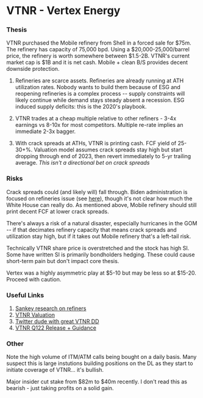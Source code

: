 # VTNR - Vertex Energy

### Thesis
VTNR purchased the Mobile refinery from Shell in a forced sale for $75m. The refinery has capacity of 75,000 bpd. Using a $20,000-25,000/barrel price, the refinery is worth somewhere between $1.5-2B. VTNR's current market cap is $1B and it is net cash. Mobile + clean B/S provides decent downside protection.

1. Refineries are scarce assets. Refineries are already running at ATH utilization rates. Nobody wants to build them because of ESG and reopening refineries is a complex process -- supply constraints will likely continue while demand stays steady absent a recession. ESG induced supply deficits: this is the 2020's playbook. 

2. VTNR trades at a cheap multiple relative to other refiners - 3-4x earnings vs 8-10x for most competitors. Multiple re-rate implies an immediate 2-3x bagger. 

3. With crack spreads at ATHs, VTNR is printing cash. FCF yield of 25-30+%. Valuation model assumes crack spreads stay high but start dropping through end of 2023, then revert immediately to 5-yr trailing average. *This isn't a directional bet on crack spreads*

### Risks
Crack spreads could (and likely will) fall through. Biden administration is focused on refineries issue (see [here](https://www.reuters.com/markets/commodities/biden-looking-address-oil-refinery-capacity-white-house-adviser-says-2022-06-10/)), though it's not clear how much the White House can really do. As mentioned above, Mobile refinery should still print decent FCF at lower crack spreads. 

There's always a risk of a natural disaster, especially hurricanes in the GOM -- if that decimates refinery capacity that means crack spreads and utilization stay high, but if it takes out Mobile refinery that's a left-tail risk. 

Technically VTNR share price is overstretched and the stock has high SI. Some have written SI is primarily bondholders hedging. These could cause short-term pain but don't impact core thesis. 

Vertex was a highly asymmetric play at $5-10 but may be less so at $15-20. Proceed with caution.

### Useful Links
1. [Sankey research on refiners](https://www.sankeyresearch.com/companies/refiners/)
2. [VTNR Valuation](https://docs.google.com/spreadsheets/d/14oVtuiQsNBE2Zz7PyZEBVqf76mCGZKxTyTn3oDeW8C8/edit?usp=drive_web&ouid=114406574849728313124)
3. [Twitter dude with great VTNR DD](https://twitter.com/CSuiteOperator)
4. [VTNR Q122 Release + Guidance](https://feeds.issuerdirect.com/news-release.html?newsid=6191392192088150)

### Other
Note the high volume of ITM/ATM calls being bought on a daily basis. Many suspect this is large instutions building positions on the DL as they start to initiate coverage of VTNR... it's bullish.

Major insider cut stake from $82m to $40m recently. I don't read this as bearish - just taking profits on a solid gain.  